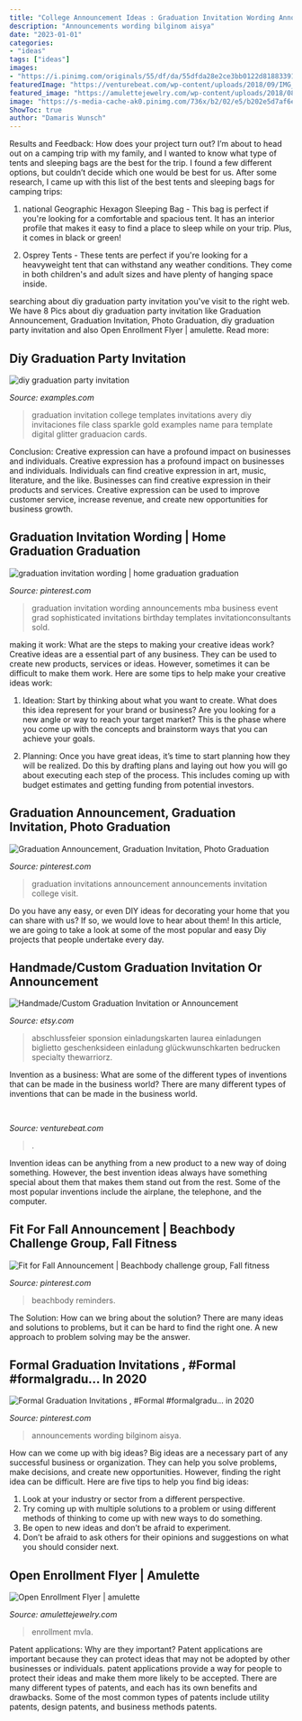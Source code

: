 ```yaml
---
title: "College Announcement Ideas : Graduation Invitation Wording Announcements Mba Business Event Grad Sophisticated Invitations Birthday Templates Invitationconsultants Sold"
description: "Announcements wording bilginom aisya"
date: "2023-01-01"
categories:
- "ideas"
tags: ["ideas"]
images:
- "https://i.pinimg.com/originals/55/df/da/55dfda28e2ce3bb0122d81883391b6c2.jpg"
featuredImage: "https://venturebeat.com/wp-content/uploads/2018/09/IMG_20180903_102707-1.jpg?w=757"
featured_image: "https://amulettejewelry.com/wp-content/uploads/2018/08/open-enrollment-flyer-open-enrollment-flyer-template-memo-templates-word-2013-within-open-enrollment-flyer-template.jpg"
image: "https://s-media-cache-ak0.pinimg.com/736x/b2/02/e5/b202e5d7af6e93f166c56d9e4c642ee1--graduation-invitation-wording-invitation-ideas.jpg"
ShowToc: true
author: "Damaris Wunsch"
---
```



Results and Feedback: How does your project turn out?
I’m about to head out on a camping trip with my family, and I wanted to know what type of tents and sleeping bags are the best for the trip. I found a few different options, but couldn’t decide which one would be best for us. After some research, I came up with this list of the best tents and sleeping bags for camping trips:
1) national Geographic Hexagon Sleeping Bag - This bag is perfect if you're looking for a comfortable and spacious tent. It has an interior profile that makes it easy to find a place to sleep while on your trip. Plus, it comes in black or green!

2) Osprey Tents - These tents are perfect if you're looking for a heavyweight tent that can withstand any weather conditions. They come in both children's and adult sizes and have plenty of hanging space inside.

	

		
searching about diy graduation party invitation you've visit to the right web. We have 8 Pics about diy graduation party invitation like Graduation Announcement, Graduation Invitation, Photo Graduation, diy graduation party invitation and also Open Enrollment Flyer | amulette. Read more:
		
    
## Diy Graduation Party Invitation

<img loading=lazy src="https://images.examples.com/wp-content/uploads/2017/03/Diy-Graduation-Party-Invitation.jpg" onerror="this.onerror=null;this.src='https://tse2.mm.bing.net/th?id=OIP.XQun_ta1SEz_a7s0YxtSxQHaHa&amp;pid=15.1';" alt="diy graduation party invitation">

_Source: examples.com_

>graduation invitation college templates invitations avery diy invitaciones file class sparkle gold examples name para template digital glitter graduacion cards. 

	

Conclusion: Creative expression can have a profound impact on businesses and individuals.
Creative expression has a profound impact on businesses and individuals. Individuals can find creative expression in art, music, literature, and the like. Businesses can find creative expression in their products and services. Creative expression can be used to improve customer service, increase revenue, and create new opportunities for business growth.

    
## Graduation Invitation Wording | Home Graduation Graduation

<img loading=lazy src="https://s-media-cache-ak0.pinimg.com/736x/b2/02/e5/b202e5d7af6e93f166c56d9e4c642ee1--graduation-invitation-wording-invitation-ideas.jpg" onerror="this.onerror=null;this.src='https://tse4.mm.bing.net/th?id=OIP.IxU58b0q7TURT1Hnrn9y6wHaKv&amp;pid=15.1';" alt="graduation invitation wording | home graduation graduation">

_Source: pinterest.com_

>graduation invitation wording announcements mba business event grad sophisticated invitations birthday templates invitationconsultants sold. 

	

making it work: What are the steps to making your creative ideas work?
Creative ideas are a essential part of any business. They can be used to create new products, services or ideas. However, sometimes it can be difficult to make them work. Here are some tips to help make your creative ideas work:
1. Ideation: Start by thinking about what you want to create. What does this idea represent for your brand or business? Are you looking for a new angle or way to reach your target market? This is the phase where you come up with the concepts and brainstorm ways that you can achieve your goals.

2. Planning: Once you have great ideas, it’s time to start planning how they will be realized. Do this by drafting plans and laying out how you will go about executing each step of the process. This includes coming up with budget estimates and getting funding from potential investors.


    
## Graduation Announcement, Graduation Invitation, Photo Graduation

<img loading=lazy src="https://i.pinimg.com/originals/55/df/da/55dfda28e2ce3bb0122d81883391b6c2.jpg" onerror="this.onerror=null;this.src='https://tse2.mm.bing.net/th?id=OIP.4HyTW6V6GmlgwZduwYshEAHaFS&amp;pid=15.1';" alt="Graduation Announcement, Graduation Invitation, Photo Graduation">

_Source: pinterest.com_

>graduation invitations announcement announcements invitation college visit. 

	

Do you have any easy, or even DIY ideas for decorating your home that you can share with us? If so, we would love to hear about them! In this article, we are going to take a look at some of the most popular and easy Diy projects that people undertake every day.

    
## Handmade/Custom Graduation Invitation Or Announcement

<img loading=lazy src="https://img1.etsystatic.com/014/0/7532331/il_570xN.419121211_18az.jpg" onerror="this.onerror=null;this.src='https://tse4.mm.bing.net/th?id=OIP.Vg7fHk3jljnK-0w9eUBEIAHaFj&amp;pid=15.1';" alt="Handmade/Custom Graduation Invitation or Announcement">

_Source: etsy.com_

>abschlussfeier sponsion einladungskarten laurea einladungen biglietto geschenksideen einladung glückwunschkarten bedrucken specialty thewarriorz. 

	

Invention as a business: What are some of the different types of inventions that can be made in the business world?
There are many different types of inventions that can be made in the business world.

    
## 

<img loading=lazy src="https://venturebeat.com/wp-content/uploads/2018/09/IMG_20180903_102707-1.jpg?w=757" onerror="this.onerror=null;this.src='https://tse3.mm.bing.net/th?id=OIP.Dnhhdm2edEw4m6F1HTB_ZgHaF3&amp;pid=15.1';" alt="">

_Source: venturebeat.com_

>. 

	

Invention ideas can be anything from a new product to a new way of doing something. However, the best invention ideas always have something special about them that makes them stand out from the rest. Some of the most popular inventions include the airplane, the telephone, and the computer.

    
## Fit For Fall Announcement | Beachbody Challenge Group, Fall Fitness

<img loading=lazy src="https://i.pinimg.com/736x/9a/f2/82/9af282e4e39f66633e62511b462994b0.jpg" onerror="this.onerror=null;this.src='https://tse1.mm.bing.net/th?id=OIP.ezNS5SoYuNe6jDtJbR_SygHaHp&amp;pid=15.1';" alt="Fit for Fall Announcement | Beachbody challenge group, Fall fitness">

_Source: pinterest.com_

>beachbody reminders. 

	

The Solution: How can we bring about the solution?
There are many ideas and solutions to problems, but it can be hard to find the right one. A new approach to problem solving may be the answer.

    
## Formal Graduation Invitations , #Formal #formalgradu… In 2020

<img loading=lazy src="https://i.pinimg.com/originals/a0/dc/02/a0dc02c0e97ad27dcf9abf79610dbe51.jpg" onerror="this.onerror=null;this.src='https://tse4.mm.bing.net/th?id=OIP.F5-m04_ZM6bdP6-0awXXUwAAAA&amp;pid=15.1';" alt="Formal Graduation Invitations , #Formal #formalgradu… in 2020">

_Source: pinterest.com_

>announcements wording bilginom aisya. 

	

How can we come up with big ideas?
Big ideas are a necessary part of any successful business or organization. They can help you solve problems, make decisions, and create new opportunities. However, finding the right idea can be difficult. Here are five tips to help you find big ideas:
1. Look at your industry or sector from a different perspective.
2. Try coming up with multiple solutions to a problem or using different methods of thinking to come up with new ways to do something.
3. Be open to new ideas and don’t be afraid to experiment.
4. Don’t be afraid to ask others for their opinions and suggestions on what you should consider next.

    
## Open Enrollment Flyer | Amulette

<img loading=lazy src="https://amulettejewelry.com/wp-content/uploads/2018/08/open-enrollment-flyer-open-enrollment-flyer-template-memo-templates-word-2013-within-open-enrollment-flyer-template.jpg" onerror="this.onerror=null;this.src='https://tse3.mm.bing.net/th?id=OIP.MhxiBUdpnfUFNmXUlYSxkAHaJs&amp;pid=15.1';" alt="Open Enrollment Flyer | amulette">

_Source: amulettejewelry.com_

>enrollment mvla. 

	

Patent applications: Why are they important?
Patent applications are important because they can protect ideas that may not be adopted by other businesses or individuals. patent applications provide a way for people to protect their ideas and make them more likely to be accepted. There are many different types of patents, and each has its own benefits and drawbacks. Some of the most common types of patents include utility patents, design patents, and business methods patents.

